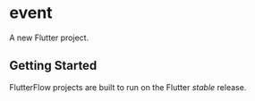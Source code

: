 # event

A new Flutter project.

## Getting Started

FlutterFlow projects are built to run on the Flutter _stable_ release.
